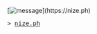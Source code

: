 <!-- https://readme-typing-svg.demolab.com/demo/?size=16&duration=4000&color=689D6A&height=36&lines=helloooo;what%27s+uuuuup;hope+ur+havin+a+great+day!! -->
[![message](https://readme-typing-svg.demolab.com?font=Fira+Code&size=16&duration=4000&pause=1000&color=689D6A&width=435&height=36&lines=helloooo;what's+uuuuup;hope+ur+havin+a+great+day!!)](https://nize.ph)

<samp>
  > <a href="https://nize.ph">nize.ph</a>
</samp>
